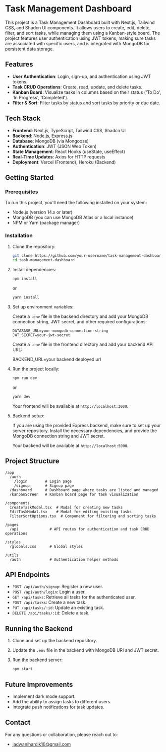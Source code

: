 # Task Management Dashboard

This project is a Task Management Dashboard built with Next.js, Tailwind CSS, and Shadcn UI components. It allows users to create, edit, delete, filter, and sort tasks, while managing them using a Kanban-style board. The project features user authentication using JWT tokens, making sure tasks are associated with specific users, and is integrated with MongoDB for persistent data storage.

## Features

- **User Authentication**: Login, sign-up, and authentication using JWT tokens.
- **Task CRUD Operations**: Create, read, update, and delete tasks.
- **Kanban Board**: Visualize tasks in columns based on their status ('To Do', 'In Progress', 'Completed').
- **Filter & Sort**: Filter tasks by status and sort tasks by priority or due date.


## Tech Stack

- **Frontend**: Next.js, TypeScript, Tailwind CSS, Shadcn UI
- **Backend**: Node.js, Express.js
- **Database**: MongoDB (via Mongoose)
- **Authentication**: JWT (JSON Web Token)
- **State Management**: React Hooks (useState, useEffect)
- **Real-Time Updates**: Axios for HTTP requests
- **Deployment**: Vercel (Frontend), Heroku (Backend)

## Getting Started

### Prerequisites

To run this project, you'll need the following installed on your system:

- Node.js (version 14.x or later)
- MongoDB (you can use MongoDB Atlas or a local instance)
- NPM or Yarn (package manager)

### Installation

1. Clone the repository:

   ```bash
   git clone https://github.com/your-username/task-management-dashboard.git
   cd task-management-dashboard
   ```

2. Install dependencies:

   ```bash
   npm install
   ```

   or

   ```bash
   yarn install
   ```

3. Set up environment variables:

   Create a `.env` file in the backend directory and add your MongoDB connection string, JWT secret, and other required configurations:

   ```
   DATABASE_URL=your-mongodb-connection-string
   JWT_SECRET=your-jwt-secret
   
   ```
   Create a `.env` file in the frontend directory and add your backend API URL:

    BACKEND_URL=your backend deployed url 

    

4. Run the project locally:

   ```bash
   npm run dev
   ```

   or

   ```bash
   yarn dev
   ```

   Your frontend will be available at `http://localhost:3000`.

5. Backend setup:

   If you are using the provided Express backend, make sure to set up your server repository. Install the necessary dependencies, and provide the MongoDB connection string and JWT secret.
   
   Your backend will be available at `http://localhost:5000`.

## Project Structure

```
/app
  /auth
    /login        # Login page
    /signup       # Signup page
  /dashboard      # Dashboard page where tasks are listed and managed
  /kanbanScreen   # Kanban board page for task visualization

/components
  CreateTaskModal.tsx  # Modal for creating new tasks
  EditTaskModal.tsx    # Modal for editing existing tasks
  FilterSortOptions.tsx  # Component for filtering and sorting tasks

/pages
  /api              # API routes for authentication and task CRUD operations

/styles
  /globals.css      # Global styles

/utils
  /auth             # Authentication helper methods
```

## API Endpoints

- `POST /api/auth/signup`: Register a new user.
- `POST /api/auth/login`: Login a user.
- `GET /api/tasks`: Retrieve all tasks for the authenticated user.
- `POST /api/tasks`: Create a new task.
- `PUT /api/tasks/:id`: Update an existing task.
- `DELETE /api/tasks/:id`: Delete a task.

## Running the Backend

1. Clone and set up the backend repository.
2. Update the `.env` file in the backend with MongoDB URI and JWT secret.
3. Run the backend server:

   ```bash
   npm start
   ```

## Future Improvements

- Implement dark mode support.
- Add the ability to assign tasks to different users.
- Integrate push notifications for task updates.

## Contact

For any questions or collaboration, please reach out to:

- jadwanihardik10@gmail.com